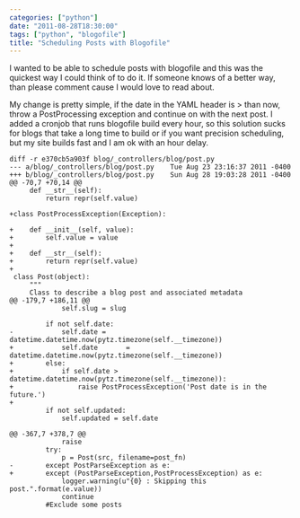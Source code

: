 ```yaml
---
categories: ["python"]
date: "2011-08-28T18:30:00"
tags: ["python", "blogofile"]
title: "Scheduling Posts with Blogofile"
---
```

I wanted to be able to schedule posts with blogofile and this was the quickest
way I could think of to do it. If someone knows of a better way, than please
comment cause I would love to read about.

My change is pretty simple, if the date in the YAML header is > than now, throw
a PostProcessing exception and continue on with the next post. I added a
cronjob that runs blogofile build every hour, so this solution sucks for blogs
that take a long time to build or if you want precision scheduling, but my site
builds fast and I am ok with an hour delay.

```
diff -r e370cb5a903f blog/_controllers/blog/post.py
--- a/blog/_controllers/blog/post.py	Tue Aug 23 23:16:37 2011 -0400
+++ b/blog/_controllers/blog/post.py	Sun Aug 28 19:03:28 2011 -0400
@@ -70,7 +70,14 @@
     def __str__(self):
         return repr(self.value)
 
+class PostProcessException(Exception):
 
+    def __init__(self, value):
+        self.value = value
+
+    def __str__(self):
+        return repr(self.value)
+                
 class Post(object):
     """
     Class to describe a blog post and associated metadata
@@ -179,7 +186,11 @@
             self.slug = slug
 
         if not self.date:
-            self.date = datetime.datetime.now(pytz.timezone(self.__timezone))
+            self.date       = datetime.datetime.now(pytz.timezone(self.__timezone))
+        else:
+            if self.date > datetime.datetime.now(pytz.timezone(self.__timezone)):
+                raise PostProcessException('Post date is in the future.')
+
         if not self.updated:
             self.updated = self.date
 
@@ -367,7 +378,7 @@
             raise
         try:
             p = Post(src, filename=post_fn)
-        except PostParseException as e:
+        except (PostParseException,PostProcessException) as e:
             logger.warning(u"{0} : Skipping this post.".format(e.value))
             continue
         #Exclude some posts
```


